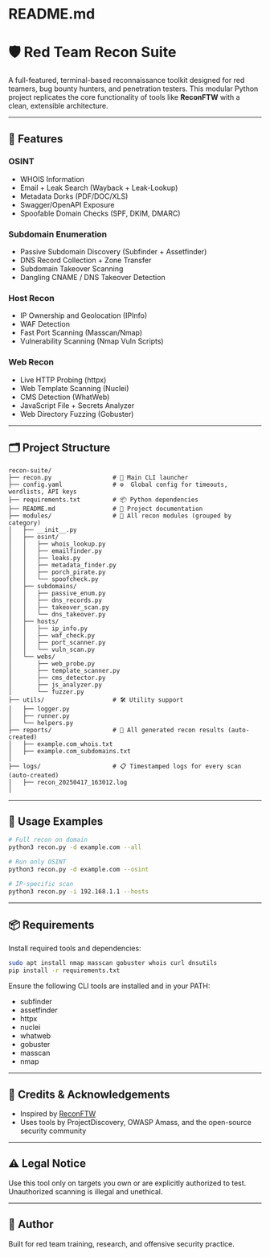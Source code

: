# README.md

# 🛡️ Red Team Recon Suite

A full-featured, terminal-based reconnaissance toolkit designed for red teamers, bug bounty hunters, and penetration testers. This modular Python project replicates the core functionality of tools like **ReconFTW** with a clean, extensible architecture.

---

## 🔧 Features

### OSINT
- WHOIS Information
- Email + Leak Search (Wayback + Leak-Lookup)
- Metadata Dorks (PDF/DOC/XLS)
- Swagger/OpenAPI Exposure
- Spoofable Domain Checks (SPF, DKIM, DMARC)

### Subdomain Enumeration
- Passive Subdomain Discovery (Subfinder + Assetfinder)
- DNS Record Collection + Zone Transfer
- Subdomain Takeover Scanning
- Dangling CNAME / DNS Takeover Detection

### Host Recon
- IP Ownership and Geolocation (IPInfo)
- WAF Detection
- Fast Port Scanning (Masscan/Nmap)
- Vulnerability Scanning (Nmap Vuln Scripts)

### Web Recon
- Live HTTP Probing (httpx)
- Web Template Scanning (Nuclei)
- CMS Detection (WhatWeb)
- JavaScript File + Secrets Analyzer
- Web Directory Fuzzing (Gobuster)

---

## 🗂 Project Structure

```
recon-suite/
├── recon.py                 # 🔹 Main CLI launcher
├── config.yaml              # ⚙️  Global config for timeouts, wordlists, API keys
├── requirements.txt         # 📦 Python dependencies
├── README.md                # 📘 Project documentation
├── modules/                 # 🧩 All recon modules (grouped by category)
│   ├── __init__.py
│   ├── osint/
│   │   ├── whois_lookup.py
│   │   ├── emailfinder.py
│   │   ├── leaks.py
│   │   ├── metadata_finder.py
│   │   ├── porch_pirate.py
│   │   └── spoofcheck.py
│   ├── subdomains/
│   │   ├── passive_enum.py
│   │   ├── dns_records.py
│   │   ├── takeover_scan.py
│   │   └── dns_takeover.py
│   ├── hosts/
│   │   ├── ip_info.py
│   │   ├── waf_check.py
│   │   ├── port_scanner.py
│   │   └── vuln_scan.py
│   └── webs/
│       ├── web_probe.py
│       ├── template_scanner.py
│       ├── cms_detector.py
│       ├── js_analyzer.py
│       └── fuzzer.py
├── utils/                   # 🛠 Utility support
│   ├── logger.py
│   ├── runner.py
│   └── helpers.py
├── reports/                 # 📄 All generated recon results (auto-created)
│   ├── example.com_whois.txt
│   ├── example.com_subdomains.txt
│
├── logs/                    # 📋 Timestamped logs for every scan (auto-created)
│   ├── recon_20250417_163012.log
│
```

---

## 🚀 Usage Examples

```bash
# Full recon on domain
python3 recon.py -d example.com --all

# Run only OSINT
python3 recon.py -d example.com --osint

# IP-specific scan
python3 recon.py -i 192.168.1.1 --hosts
```

---

## 📦 Requirements

Install required tools and dependencies:
```bash
sudo apt install nmap masscan gobuster whois curl dnsutils
pip install -r requirements.txt
```

Ensure the following CLI tools are installed and in your PATH:
- subfinder
- assetfinder
- httpx
- nuclei
- whatweb
- gobuster
- masscan
- nmap

---

## 📘 Credits & Acknowledgements
- Inspired by [ReconFTW](https://github.com/six2dez/reconftw)
- Uses tools by ProjectDiscovery, OWASP Amass, and the open-source security community

---

## ⚠️ Legal Notice
Use this tool only on targets you own or are explicitly authorized to test. Unauthorized scanning is illegal and unethical.

---

## 🧠 Author
Built for red team training, research, and offensive security practice.
